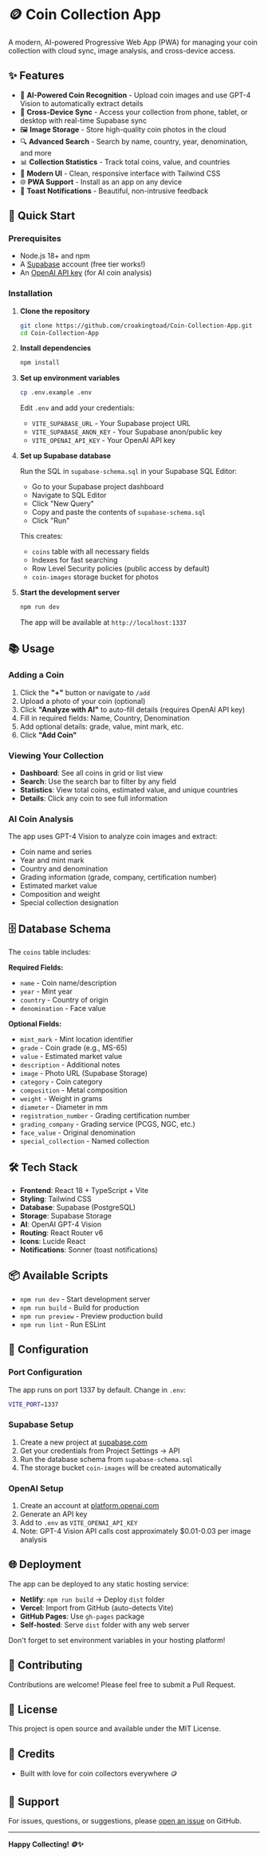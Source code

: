 # 🪙 Coin Collection App

A modern, AI-powered Progressive Web App (PWA) for managing your coin collection with cloud sync, image analysis, and cross-device access.

## ✨ Features

- 📸 **AI-Powered Coin Recognition** - Upload coin images and use GPT-4 Vision to automatically extract details
- 🔄 **Cross-Device Sync** - Access your collection from phone, tablet, or desktop with real-time Supabase sync
- 🖼️ **Image Storage** - Store high-quality coin photos in the cloud
- 🔍 **Advanced Search** - Search by name, country, year, denomination, and more
- 📊 **Collection Statistics** - Track total coins, value, and countries
- 🎨 **Modern UI** - Clean, responsive interface with Tailwind CSS
- 🌐 **PWA Support** - Install as an app on any device
- 🔔 **Toast Notifications** - Beautiful, non-intrusive feedback

## 🚀 Quick Start

### Prerequisites

- Node.js 18+ and npm
- A [Supabase](https://supabase.com) account (free tier works!)
- An [OpenAI API key](https://platform.openai.com/api-keys) (for AI coin analysis)

### Installation

1. **Clone the repository**
   ```bash
   git clone https://github.com/croakingtoad/Coin-Collection-App.git
   cd Coin-Collection-App
   ```

2. **Install dependencies**
   ```bash
   npm install
   ```

3. **Set up environment variables**
   ```bash
   cp .env.example .env
   ```

   Edit `.env` and add your credentials:
   - `VITE_SUPABASE_URL` - Your Supabase project URL
   - `VITE_SUPABASE_ANON_KEY` - Your Supabase anon/public key
   - `VITE_OPENAI_API_KEY` - Your OpenAI API key

4. **Set up Supabase database**

   Run the SQL in `supabase-schema.sql` in your Supabase SQL Editor:
   - Go to your Supabase project dashboard
   - Navigate to SQL Editor
   - Click "New Query"
   - Copy and paste the contents of `supabase-schema.sql`
   - Click "Run"

   This creates:
   - `coins` table with all necessary fields
   - Indexes for fast searching
   - Row Level Security policies (public access by default)
   - `coin-images` storage bucket for photos

5. **Start the development server**
   ```bash
   npm run dev
   ```

   The app will be available at `http://localhost:1337`

## 📚 Usage

### Adding a Coin

1. Click the **"+"** button or navigate to `/add`
2. Upload a photo of your coin (optional)
3. Click **"Analyze with AI"** to auto-fill details (requires OpenAI API key)
4. Fill in required fields: Name, Country, Denomination
5. Add optional details: grade, value, mint mark, etc.
6. Click **"Add Coin"**

### Viewing Your Collection

- **Dashboard**: See all coins in grid or list view
- **Search**: Use the search bar to filter by any field
- **Statistics**: View total coins, estimated value, and unique countries
- **Details**: Click any coin to see full information

### AI Coin Analysis

The app uses GPT-4 Vision to analyze coin images and extract:
- Coin name and series
- Year and mint mark
- Country and denomination
- Grading information (grade, company, certification number)
- Estimated market value
- Composition and weight
- Special collection designation

## 🗄️ Database Schema

The `coins` table includes:

**Required Fields:**
- `name` - Coin name/description
- `year` - Mint year
- `country` - Country of origin
- `denomination` - Face value

**Optional Fields:**
- `mint_mark` - Mint location identifier
- `grade` - Coin grade (e.g., MS-65)
- `value` - Estimated market value
- `description` - Additional notes
- `image` - Photo URL (Supabase Storage)
- `category` - Coin category
- `composition` - Metal composition
- `weight` - Weight in grams
- `diameter` - Diameter in mm
- `registration_number` - Grading certification number
- `grading_company` - Grading service (PCGS, NGC, etc.)
- `face_value` - Original denomination
- `special_collection` - Named collection

## 🛠️ Tech Stack

- **Frontend**: React 18 + TypeScript + Vite
- **Styling**: Tailwind CSS
- **Database**: Supabase (PostgreSQL)
- **Storage**: Supabase Storage
- **AI**: OpenAI GPT-4 Vision
- **Routing**: React Router v6
- **Icons**: Lucide React
- **Notifications**: Sonner (toast notifications)

## 📦 Available Scripts

- `npm run dev` - Start development server
- `npm run build` - Build for production
- `npm run preview` - Preview production build
- `npm run lint` - Run ESLint

## 🔧 Configuration

### Port Configuration

The app runs on port 1337 by default. Change in `.env`:
```bash
VITE_PORT=1337
```

### Supabase Setup

1. Create a new project at [supabase.com](https://supabase.com)
2. Get your credentials from Project Settings → API
3. Run the database schema from `supabase-schema.sql`
4. The storage bucket `coin-images` will be created automatically

### OpenAI Setup

1. Create an account at [platform.openai.com](https://platform.openai.com)
2. Generate an API key
3. Add to `.env` as `VITE_OPENAI_API_KEY`
4. Note: GPT-4 Vision API calls cost approximately $0.01-0.03 per image analysis

## 🌐 Deployment

The app can be deployed to any static hosting service:

- **Netlify**: `npm run build` → Deploy `dist` folder
- **Vercel**: Import from GitHub (auto-detects Vite)
- **GitHub Pages**: Use `gh-pages` package
- **Self-hosted**: Serve `dist` folder with any web server

Don't forget to set environment variables in your hosting platform!

## 🤝 Contributing

Contributions are welcome! Please feel free to submit a Pull Request.

## 📝 License

This project is open source and available under the MIT License.

## 🙏 Credits

- Built with love for coin collectors everywhere 🪙

## 📧 Support

For issues, questions, or suggestions, please [open an issue](https://github.com/croakingtoad/Coin-Collection-App/issues) on GitHub.

---

**Happy Collecting! 🪙✨**
